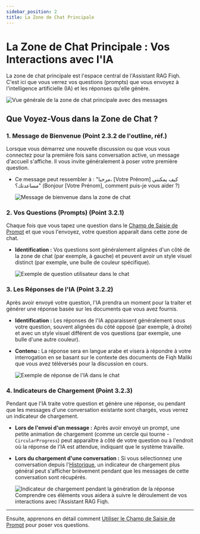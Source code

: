 ```yaml
---
sidebar_position: 2
title: La Zone de Chat Principale
---
```


# La Zone de Chat Principale : Vos Interactions avec l'IA

La zone de chat principale est l'espace central de l'Assistant RAG Fiqh. C'est ici que vous verrez vos questions (prompts) que vous envoyez à l'intelligence artificielle (IA) et les réponses qu'elle génère.

![Vue générale de la zone de chat principale avec des messages](/img/screenshot-main-chat-area-messages.png)
## Que Voyez-Vous dans la Zone de Chat ?

### 1. Message de Bienvenue (Point 2.3.2 de l'outline, réf.)

Lorsque vous démarrez une nouvelle discussion ou que vous vous connectez pour la première fois sans conversation active, un message d'accueil s'affiche. Il vous invite généralement à poser votre première question.

* Ce message peut ressembler à : "مرحبا، [Votre Prénom] كيف يمكنني مساعدتك؟" (Bonjour [Votre Prénom], comment puis-je vous aider ?)

    ![Message de bienvenue dans la zone de chat](/img/screenshot-chat-greeting.png) 

### 2. Vos Questions (Prompts) (Point 3.2.1)

Chaque fois que vous tapez une question dans le [Champ de Saisie de Prompt](./prompt-field.md) et que vous l'envoyez, votre question apparaît dans cette zone de chat.

* **Identification :** Vos questions sont généralement alignées d'un côté de la zone de chat (par exemple, à gauche) et peuvent avoir un style visuel distinct (par exemple, une bulle de couleur spécifique).

    ![Exemple de question utilisateur dans le chat](/img/screenshot-user-prompt-bubble.png) 

### 3. Les Réponses de l'IA (Point 3.2.2)

Après avoir envoyé votre question, l'IA prendra un moment pour la traiter et générer une réponse basée sur les documents que vous avez fournis.

* **Identification :** Les réponses de l'IA apparaissent généralement sous votre question, souvent alignées du côté opposé (par exemple, à droite) et avec un style visuel différent de vos questions (par exemple, une bulle d'une autre couleur).
* **Contenu :** La réponse sera en langue arabe et visera à répondre à votre interrogation en se basant sur le contexte des documents de Fiqh Maliki que vous avez téléversés pour la discussion en cours.

    ![Exemple de réponse de l'IA dans le chat](/img/screenshot-ai-response-bubble.png) 
    
### 4. Indicateurs de Chargement (Point 3.2.3)

Pendant que l'IA traite votre question et génère une réponse, ou pendant que les messages d'une conversation existante sont chargés, vous verrez un indicateur de chargement.

* **Lors de l'envoi d'un message :** Après avoir envoyé un prompt, une petite animation de chargement (comme un cercle qui tourne - `CircularProgress`) peut apparaître à côté de votre question ou à l'endroit où la réponse de l'IA est attendue, indiquant que le système travaille.
* **Lors du chargement d'une conversation :** Si vous sélectionnez une conversation depuis l'[Historique](./sidebar.md), un indicateur de chargement plus général peut s'afficher brièvement pendant que les messages de cette conversation sont récupérés.

    ![Indicateur de chargement pendant la génération de la réponse](/img/screenshot-chat-loading-indicator.png) Comprendre ces éléments vous aidera à suivre le déroulement de vos interactions avec l'Assistant RAG Fiqh.

---

Ensuite, apprenons en détail comment [Utiliser le Champ de Saisie de Prompt](./prompt-field.md) pour poser vos questions.